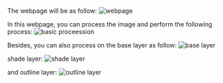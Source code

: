 The webpage will be as follow:
![webpage](https://github.com/AlphaLee1113/Image-Processor/assets/113546167/b584416d-6dc9-4b43-9560-f0b2c4ee3ef0)

In this webpage, you can process the image and perform the following process:
![basic proceession](https://github.com/AlphaLee1113/Image-Processor/assets/113546167/6bd7eece-5741-4c47-a005-c5b38dacbb34)

Besides, you can also process on the base layer as follow:
![base layer](https://github.com/AlphaLee1113/Image-Processor/assets/113546167/06bd2da2-88b9-47fe-b1f3-c5d4c4a8c7e1)

shade layer:
![shade layer](https://github.com/AlphaLee1113/Image-Processor/assets/113546167/1054ac3d-7adc-4bb4-8e02-4a1b5561b5e7)


and outline layer:
![outline layer](https://github.com/AlphaLee1113/Image-Processor/assets/113546167/f6db0178-78e5-46ef-a9bd-c0195a55e88b)
